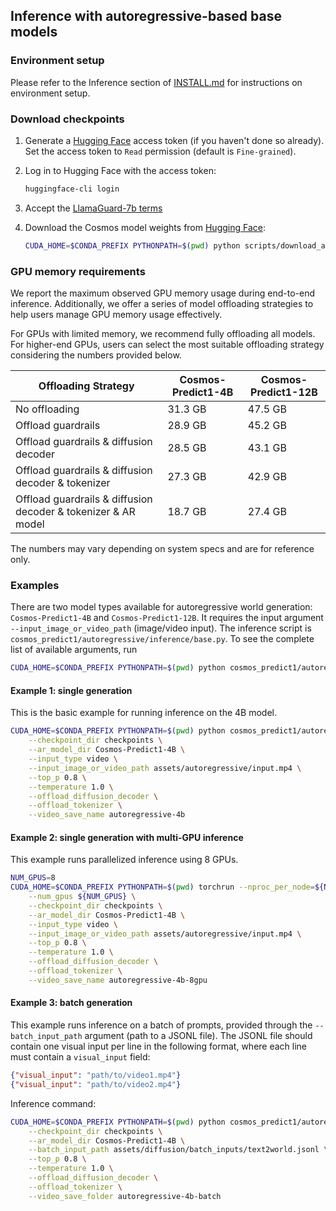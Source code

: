 ## Inference with autoregressive-based base models

### Environment setup

Please refer to the Inference section of [INSTALL.md](/INSTALL.md#inference) for instructions on environment setup.

### Download checkpoints

1. Generate a [Hugging Face](https://huggingface.co/settings/tokens) access token (if you haven't done so already). Set the access token to `Read` permission (default is `Fine-grained`).

2. Log in to Hugging Face with the access token:
   ```bash
   huggingface-cli login
   ```
3. Accept the [LlamaGuard-7b terms](https://huggingface.co/meta-llama/LlamaGuard-7b)

4. Download the Cosmos model weights from [Hugging Face](https://huggingface.co/collections/nvidia/cosmos-predict1-67c9d1b97678dbf7669c89a7):
   ```bash
   CUDA_HOME=$CONDA_PREFIX PYTHONPATH=$(pwd) python scripts/download_autoregressive_checkpoints.py --model_sizes 4B 12B --checkpoint_dir checkpoints
   ```

### GPU memory requirements

We report the maximum observed GPU memory usage during end-to-end inference. Additionally, we offer a series of model offloading strategies to help users manage GPU memory usage effectively.

For GPUs with limited memory, we recommend fully offloading all models. For higher-end GPUs, users can select the most suitable offloading strategy considering the numbers provided below.

| Offloading Strategy | Cosmos-Predict1-4B | Cosmos-Predict1-12B |
|-------------|---------|---------|
| No offloading | 31.3 GB | 47.5 GB |
| Offload guardrails | 28.9 GB | 45.2 GB |
| Offload guardrails & diffusion decoder | 28.5 GB | 43.1 GB |
| Offload guardrails & diffusion decoder & tokenizer | 27.3 GB | 42.9 GB |
| Offload guardrails & diffusion decoder & tokenizer & AR model | 18.7 GB | 27.4 GB |

The numbers may vary depending on system specs and are for reference only.

### Examples
There are two model types available for autoregressive world generation: `Cosmos-Predict1-4B` and `Cosmos-Predict1-12B`.
It requires the input argument `--input_image_or_video_path` (image/video input).
The inference script is `cosmos_predict1/autoregressive/inference/base.py`.
To see the complete list of available arguments, run
```bash
CUDA_HOME=$CONDA_PREFIX PYTHONPATH=$(pwd) python cosmos_predict1/autoregressive/inference/base.py --help
```

#### Example 1: single generation
This is the basic example for running inference on the 4B model.
```bash
CUDA_HOME=$CONDA_PREFIX PYTHONPATH=$(pwd) python cosmos_predict1/autoregressive/inference/base.py \
    --checkpoint_dir checkpoints \
    --ar_model_dir Cosmos-Predict1-4B \
    --input_type video \
    --input_image_or_video_path assets/autoregressive/input.mp4 \
    --top_p 0.8 \
    --temperature 1.0 \
    --offload_diffusion_decoder \
    --offload_tokenizer \
    --video_save_name autoregressive-4b
```

#### Example 2: single generation with multi-GPU inference
This example runs parallelized inference using 8 GPUs.
```bash
NUM_GPUS=8
CUDA_HOME=$CONDA_PREFIX PYTHONPATH=$(pwd) torchrun --nproc_per_node=${NUM_GPUS} cosmos_predict1/autoregressive/inference/base.py \
    --num_gpus ${NUM_GPUS} \
    --checkpoint_dir checkpoints \
    --ar_model_dir Cosmos-Predict1-4B \
    --input_type video \
    --input_image_or_video_path assets/autoregressive/input.mp4 \
    --top_p 0.8 \
    --temperature 1.0 \
    --offload_diffusion_decoder \
    --offload_tokenizer \
    --video_save_name autoregressive-4b-8gpu
```

#### Example 3: batch generation
This example runs inference on a batch of prompts, provided through the `--batch_input_path` argument (path to a JSONL file).
The JSONL file should contain one visual input per line in the following format, where each line must contain a `visual_input` field:
```json
{"visual_input": "path/to/video1.mp4"}
{"visual_input": "path/to/video2.mp4"}
```
Inference command:
```bash
CUDA_HOME=$CONDA_PREFIX PYTHONPATH=$(pwd) python cosmos_predict1/autoregressive/inference/base.py \
    --checkpoint_dir checkpoints \
    --ar_model_dir Cosmos-Predict1-4B \
    --batch_input_path assets/diffusion/batch_inputs/text2world.jsonl \
    --top_p 0.8 \
    --temperature 1.0 \
    --offload_diffusion_decoder \
    --offload_tokenizer \
    --video_save_folder autoregressive-4b-batch
```
